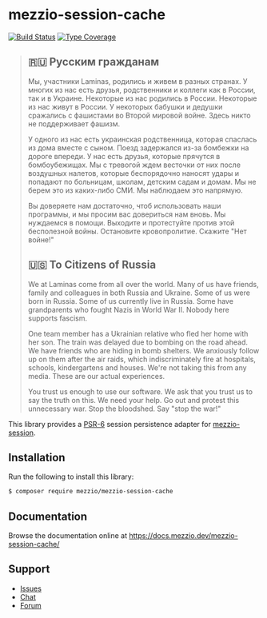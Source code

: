 # mezzio-session-cache

[![Build Status](https://github.com/mezzio/mezzio-session-cache/workflows/Continuous%20Integration/badge.svg)](https://github.com/mezzio/mezzio-session-cache/actions?query=workflow%3A"Continuous+Integration")
[![Type Coverage](https://shepherd.dev/github/mezzio/mezzio-session-cache/coverage.svg)](https://shepherd.dev/github/mezzio/mezzio-session-cache)

> ## 🇷🇺 Русским гражданам
>
> Мы, участники Laminas, родились и живем в разных странах. У многих из нас есть друзья, родственники и коллеги как в России, так и в Украине. Некоторые из нас родились в России. Некоторые из нас живут в России. У некоторых бабушки и дедушки сражались с фашистами во Второй мировой войне. Здесь никто не поддерживает фашизм.
>
> У одного из нас есть украинская родственница, которая спаслась из дома вместе с сыном. Поезд задержался из-за бомбежки на дороге впереди. У нас есть друзья, которые прячутся в бомбоубежищах. Мы с тревогой ждем весточки от них после воздушных налетов, которые беспорядочно наносят удары и попадают по больницам, школам, детским садам и домам. Мы не берем это из каких-либо СМИ. Мы наблюдаем это напрямую.
>
> Вы доверяете нам достаточно, чтоб использовать наши программы, и мы просим вас довериться нам вновь. Мы нуждаемся в помощи. Выходите и протестуйте против этой бесполезной войны. Остановите кровопролитие. Скажите "Нет войне!"
>
> ## 🇺🇸 To Citizens of Russia
>
> We at Laminas come from all over the world. Many of us have friends, family and colleagues in both Russia and Ukraine. Some of us were born in Russia. Some of us currently live in Russia. Some have grandparents who fought Nazis in World War II. Nobody here supports fascism.
>
> One team member has a Ukrainian relative who fled her home with her son. The train was delayed due to bombing on the road ahead. We have friends who are hiding in bomb shelters. We anxiously follow up on them after the air raids, which indiscriminately fire at hospitals, schools, kindergartens and houses. We're not taking this from any media. These are our actual experiences.
>
> You trust us enough to use our software. We ask that you trust us to say the truth on this. We need your help. Go out and protest this unnecessary war. Stop the bloodshed. Say "stop the war!"

This library provides a [PSR-6](https://www.php-fig.org/psr/psr-6/) session
persistence adapter for [mezzio-session](https://docs.mezzio.dev/mezzio-session/).

## Installation

Run the following to install this library:

```bash
$ composer require mezzio/mezzio-session-cache
```

## Documentation

Browse the documentation online at https://docs.mezzio.dev/mezzio-session-cache/

## Support

* [Issues](https://github.com/mezzio/mezzio-session-cache/issues/)
* [Chat](https://laminas.dev/chat/)
* [Forum](https://discourse.laminas.dev/)
